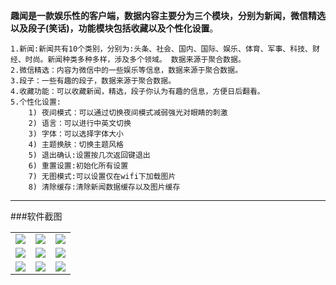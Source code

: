  **趣闻是一款娱乐性的客户端，数据内容主要分为三个模块，分别为新闻，微信精选以及段子(笑话)，功能模块包括收藏以及个性化设置**。

	1.新闻:新闻共有10个类别，分别为:头条、社会、国内、国际、娱乐、体育、军事、科技、财经、时尚。新闻种类多种多样，涉及多个领域。 数据来源于聚合数据。
    2.微信精选：内容为微信中的一些娱乐等信息，数据来源于聚合数据。
    3.段子：一些有趣的段子，数据来源于聚合数据。
    4.收藏功能：可以收藏新闻，精选，段子你认为有趣的信息，方便日后翻看。
    5.个性化设置:
        1) 夜间模式：可以通过切换夜间模式减弱强光对眼睛的刺激
        2) 语言：可以进行中英文切换
        3) 字体：可以选择字体大小 
        4) 主题换肤：切换主题风格
        5) 退出确认:设置按几次返回键退出
        6) 重置设置:初始化所有设置
        7) 无图模式:可以设置仅在wifi下加载图片
        8) 清除缓存:清除新闻数据缓存以及图片缓存
***

###软件截图
<table>
		<tr>
			<td><img src = "https://github.com/PartingSoul/news/blob/master/Screenshots/quweng1.png"></td>
			<td><img src = "https://github.com/PartingSoul/news/blob/master/Screenshots/quweng2.png"></td>
			<td><img src = "https://github.com/PartingSoul/news/blob/master/Screenshots/quwen3.png"></td>
	</tr>
	<tr>
			<td><img src = "https://github.com/PartingSoul/news/blob/master/Screenshots/quweng4.png"></td>
			<td><img src = "https://github.com/PartingSoul/news/blob/master/Screenshots/quweng5.png"></td>
			<td><img src = "https://github.com/PartingSoul/news/blob/master/Screenshots/quwen6.png"></td>
	</tr>
	<tr>
			<td><img src = "https://github.com/PartingSoul/news/blob/master/Screenshots/quweng7.png"></td>
			<td><img src = "https://github.com/PartingSoul/news/blob/master/Screenshots/quweng8.png"></td>
			<td><img src = "https://github.com/PartingSoul/news/blob/master/Screenshots/quwen9.png"></td>
	</tr>
</table>
